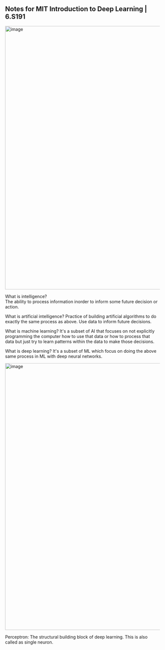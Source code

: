 ## Notes for MIT Introduction to Deep Learning | 6.S191

<img width="858" alt="image" src="https://github.com/user-attachments/assets/03f00a5e-919f-4dfb-969e-ad7d8711db1a" />

What is intelligence?  
The ability to process information inorder to inform some future decision or action.

What is artificial intelligence?
Practice of building artificial algorithms to do exactly the same process as above. Use data to inform future decisions.

What is machine learning?
It's a subset of AI that focuses on not explicitly programming the computer how to use that data or how to process that data but just try to learn patterns within the data to make those decisions. 

What is deep learning?
It's a subset of ML which focus on doing the above same process in ML with deep neural networks.

<img width="869" alt="image" src="https://github.com/user-attachments/assets/829d8fd4-b94f-4305-bd0d-d5f0a061e770" />

Perceptron: The structural building block of deep learning. This is also called as single neuron.
